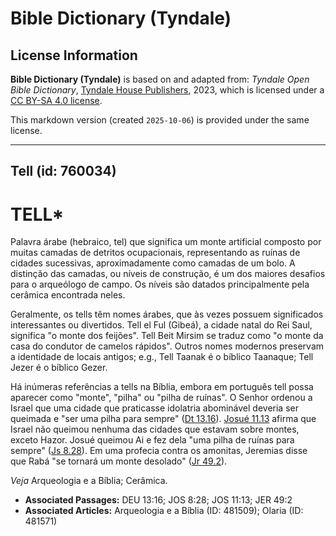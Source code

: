 # Bible Dictionary (Tyndale)

## License Information

**Bible Dictionary (Tyndale)** is based on and adapted from: _Tyndale Open Bible Dictionary_, [Tyndale House Publishers](https://tyndaleopenresources.com/), 2023, which is licensed under a [CC BY-SA 4.0 license](https://creativecommons.org/licenses/by-sa/4.0/legalcode.en).

This markdown version (created `2025-10-06`) is provided under the same license.



--------------------------------

## Tell (id: 760034)

TELL\*
======

Palavra árabe (hebraico, tel) que significa um monte artificial composto por muitas camadas de detritos ocupacionais, representando as ruínas de cidades sucessivas, aproximadamente como camadas de um bolo. A distinção das camadas, ou níveis de construção, é um dos maiores desafios para o arqueólogo de campo. Os níveis são datados principalmente pela cerâmica encontrada neles.

Geralmente, os tells têm nomes árabes, que às vezes possuem significados interessantes ou divertidos. Tell el Ful (Gibeá), a cidade natal do Rei Saul, significa "o monte dos feijões". Tell Beit Mirsim se traduz como "o monte da casa do condutor de camelos rápidos". Outros nomes modernos preservam a identidade de locais antigos; e.g., Tell Taanak é o bíblico Taanaque; Tell Jezer é o bíblico Gezer.

Há inúmeras referências a tells na Bíblia, embora em português tell possa aparecer como "monte", "pilha" ou "pilha de ruínas". O Senhor ordenou a Israel que uma cidade que praticasse idolatria abominável deveria ser queimada e "ser uma pilha para sempre" ([Dt 13\.16](https://ref.ly/Deut13:16)). [Josué 11\.13](https://ref.ly/Josh11:13) afirma que Israel não queimou nenhuma das cidades que estavam sobre montes, exceto Hazor. Josué queimou Ai e fez dela "uma pilha de ruínas para sempre" ([Js 8\.28](https://ref.ly/Josh8:28)). Em uma profecia contra os amonitas, Jeremias disse que Rabá "se tornará um monte desolado" ([Jr 49\.2](https://ref.ly/Jer49:2)).

*Veja* Arqueologia e a Bíblia; Cerâmica.

* **Associated Passages:** DEU 13:16; JOS 8:28; JOS 11:13; JER 49:2
* **Associated Articles:** Arqueologia e a Bíblia (ID: 481509); Olaria (ID: 481571)

